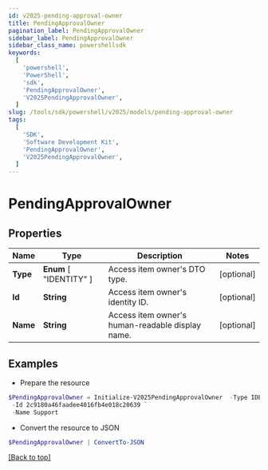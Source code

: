 ```yaml
---
id: v2025-pending-approval-owner
title: PendingApprovalOwner
pagination_label: PendingApprovalOwner
sidebar_label: PendingApprovalOwner
sidebar_class_name: powershellsdk
keywords:
  [
    'powershell',
    'PowerShell',
    'sdk',
    'PendingApprovalOwner',
    'V2025PendingApprovalOwner',
  ]
slug: /tools/sdk/powershell/v2025/models/pending-approval-owner
tags:
  [
    'SDK',
    'Software Development Kit',
    'PendingApprovalOwner',
    'V2025PendingApprovalOwner',
  ]
---
```


# PendingApprovalOwner

## Properties

| Name | Type | Description | Notes |
| --- | --- | --- | --- |
| **Type** | **Enum** [ "IDENTITY" ] | Access item owner's DTO type. | [optional] |
| **Id** | **String** | Access item owner's identity ID. | [optional] |
| **Name** | **String** | Access item owner's human-readable display name. | [optional] |

## Examples

- Prepare the resource

```powershell
$PendingApprovalOwner = Initialize-V2025PendingApprovalOwner  -Type IDENTITY `
 -Id 2c9180a46faadee4016fb4e018c20639 `
 -Name Support
```

- Convert the resource to JSON

```powershell
$PendingApprovalOwner | ConvertTo-JSON
```

[[Back to top]](#)
